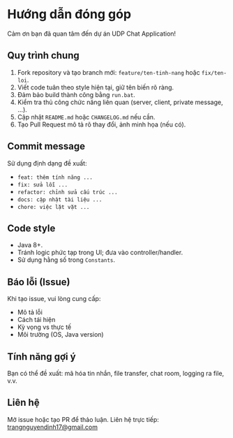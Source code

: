 # Hướng dẫn đóng góp

Cảm ơn bạn đã quan tâm đến dự án UDP Chat Application!

## Quy trình chung

1. Fork repository và tạo branch mới: `feature/ten-tinh-nang` hoặc `fix/ten-loi`.
2. Viết code tuân theo style hiện tại, giữ tên biến rõ ràng.
3. Đảm bảo build thành công bằng `run.bat`.
4. Kiểm tra thủ công chức năng liên quan (server, client, private message, ...).
5. Cập nhật `README.md` hoặc `CHANGELOG.md` nếu cần.
6. Tạo Pull Request mô tả rõ thay đổi, ảnh minh họa (nếu có).

## Commit message

Sử dụng định dạng đề xuất:

-   `feat: thêm tính năng ...`
-   `fix: sửa lỗi ...`
-   `refactor: chỉnh sửa cấu trúc ...`
-   `docs: cập nhật tài liệu ...`
-   `chore: việc lặt vặt ...`

## Code style

-   Java 8+.
-   Tránh logic phức tạp trong UI; đưa vào controller/handler.
-   Sử dụng hằng số trong `Constants`.

## Báo lỗi (Issue)

Khi tạo issue, vui lòng cung cấp:

-   Mô tả lỗi
-   Cách tái hiện
-   Kỳ vọng vs thực tế
-   Môi trường (OS, Java version)

## Tính năng gợi ý

Bạn có thể đề xuất: mã hóa tin nhắn, file transfer, chat room, logging ra file, v.v.

## Liên hệ

Mở issue hoặc tạo PR để thảo luận. Liên hệ trực tiếp: trangnguyendinh17@gmail.com
